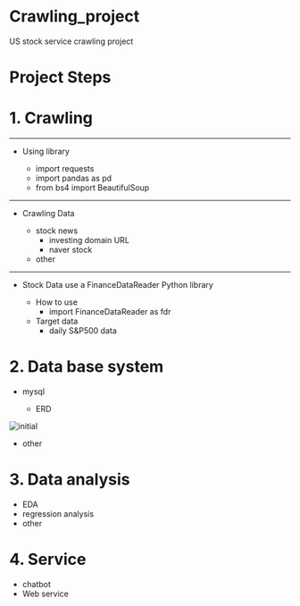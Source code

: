 # Crawling_project
US stock service crawling project

# Project Steps

# 1. Crawling
------------------------
* Using library

  - import requests
  - import pandas as pd
  - from bs4 import BeautifulSoup
------------------------
 * Crawling Data
   
    - stock news
      - investing domain URL
      - naver stock
    - other
----------------------  
 * Stock Data use a FinanceDataReader Python library
 
    - How to use
      - import FinanceDataReader as fdr
    - Target data
      - daily S&P500 data
# 2. Data base system
  - mysql
    
    - ERD
 
![initial](https://user-images.githubusercontent.com/80030759/120990458-8b036780-c7bb-11eb-95fc-2ee01190bcaf.png)

  - other

# 3. Data analysis
  - EDA
  - regression analysis
  - other

# 4. Service
  - chatbot
  - Web service
